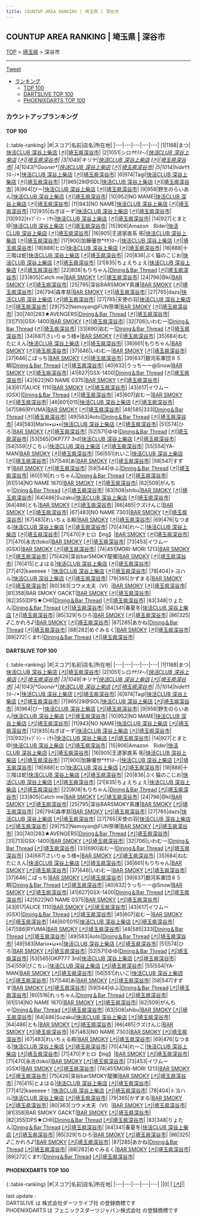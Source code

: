 ```yaml
---
title: COUNTUP AREA RANKING | 埼玉県 | 深谷市
---
```

## COUNTUP AREA RANKING | 埼玉県 | 深谷市

[TOP](/darts/rank/) > [埼玉県](/darts/rank/埼玉県/) > 深谷市

___

<a href="https://twitter.com/share?ref_src=twsrc%5Etfw" data-text="COUNTUP AREA RANKING | 埼玉県深谷市" class="twitter-share-button" data-hashtags="DARTSLIVE,PHOENIXDARTS,darts,ダーツ" data-show-count="false">Tweet</a>

* [ランキング](#カウントアップランキング)
    * [TOP 100](#top-100)
    * [DARTSLIVE TOP 100](#dartslive-top-100)
    * [PHOENIXDARTS TOP 100](#phoenixdarts-top-100)

### カウントアップランキング

#### TOP 100



{:.table-ranking}
|#|スコア|名前|店名|所在地|
|---|---|---|---|---|
|1|1168|<span class="rank-name-dl">まつ</span>|<a href="/darts/rank/shops/e7a89b94fa20b94025d56fb0e5c39bac.html">快活CLUB 深谷上柴店</a> <a href="https://search.dartslive.com/jp/shop/e7a89b94fa20b94025d56fb0e5c39bac">[↗]</a>|<a href="/darts/rank/埼玉県/深谷市">埼玉県深谷市</a>|
|2|1051|<span class="rank-name-dl">シロ*ｻｻﾗﾈｰﾉ</span>|<a href="/darts/rank/shops/e7a89b94fa20b94025d56fb0e5c39bac.html">快活CLUB 深谷上柴店</a> <a href="https://search.dartslive.com/jp/shop/e7a89b94fa20b94025d56fb0e5c39bac">[↗]</a>|<a href="/darts/rank/埼玉県/深谷市">埼玉県深谷市</a>|
|3|1049|<span class="rank-name-dl">キリヤ</span>|<a href="/darts/rank/shops/e7a89b94fa20b94025d56fb0e5c39bac.html">快活CLUB 深谷上柴店</a> <a href="https://search.dartslive.com/jp/shop/e7a89b94fa20b94025d56fb0e5c39bac">[↗]</a>|<a href="/darts/rank/埼玉県/深谷市">埼玉県深谷市</a>|
|4|1043|<span class="rank-name-dl">†Gooner†</span>|<a href="/darts/rank/shops/e7a89b94fa20b94025d56fb0e5c39bac.html">快活CLUB 深谷上柴店</a> <a href="https://search.dartslive.com/jp/shop/e7a89b94fa20b94025d56fb0e5c39bac">[↗]</a>|<a href="/darts/rank/埼玉県/深谷市">埼玉県深谷市</a>|
|5|1014|<span class="rank-name-dl">hide*ｻｻﾗﾈｰﾉ*</span>|<a href="/darts/rank/shops/e7a89b94fa20b94025d56fb0e5c39bac.html">快活CLUB 深谷上柴店</a> <a href="https://search.dartslive.com/jp/shop/e7a89b94fa20b94025d56fb0e5c39bac">[↗]</a>|<a href="/darts/rank/埼玉県/深谷市">埼玉県深谷市</a>|
|6|974|<span class="rank-name-dl">Tagi</span>|<a href="/darts/rank/shops/e7a89b94fa20b94025d56fb0e5c39bac.html">快活CLUB 深谷上柴店</a> <a href="https://search.dartslive.com/jp/shop/e7a89b94fa20b94025d56fb0e5c39bac">[↗]</a>|<a href="/darts/rank/埼玉県/深谷市">埼玉県深谷市</a>|
|7|965|<span class="rank-name-dl">28@SOL</span>|<a href="/darts/rank/shops/e7a89b94fa20b94025d56fb0e5c39bac.html">快活CLUB 深谷上柴店</a> <a href="https://search.dartslive.com/jp/shop/e7a89b94fa20b94025d56fb0e5c39bac">[↗]</a>|<a href="/darts/rank/埼玉県/深谷市">埼玉県深谷市</a>|
|8|964|<span class="rank-name-dl">びー</span>|<a href="/darts/rank/shops/e7a89b94fa20b94025d56fb0e5c39bac.html">快活CLUB 深谷上柴店</a> <a href="https://search.dartslive.com/jp/shop/e7a89b94fa20b94025d56fb0e5c39bac">[↗]</a>|<a href="/darts/rank/埼玉県/深谷市">埼玉県深谷市</a>|
|9|958|<span class="rank-name-dl">野生のらいあん</span>|<a href="/darts/rank/shops/e7a89b94fa20b94025d56fb0e5c39bac.html">快活CLUB 深谷上柴店</a> <a href="https://search.dartslive.com/jp/shop/e7a89b94fa20b94025d56fb0e5c39bac">[↗]</a>|<a href="/darts/rank/埼玉県/深谷市">埼玉県深谷市</a>|
|10|952|<span class="rank-name-dl">NO MAME</span>|<a href="/darts/rank/shops/e7a89b94fa20b94025d56fb0e5c39bac.html">快活CLUB 深谷上柴店</a> <a href="https://search.dartslive.com/jp/shop/e7a89b94fa20b94025d56fb0e5c39bac">[↗]</a>|<a href="/darts/rank/埼玉県/深谷市">埼玉県深谷市</a>|
|11|943|<span class="rank-name-dl">NO NAME</span>|<a href="/darts/rank/shops/e7a89b94fa20b94025d56fb0e5c39bac.html">快活CLUB 深谷上柴店</a> <a href="https://search.dartslive.com/jp/shop/e7a89b94fa20b94025d56fb0e5c39bac">[↗]</a>|<a href="/darts/rank/埼玉県/深谷市">埼玉県深谷市</a>|
|12|935|<span class="rank-name-dl">ねぎぼーず</span>|<a href="/darts/rank/shops/e7a89b94fa20b94025d56fb0e5c39bac.html">快活CLUB 深谷上柴店</a> <a href="https://search.dartslive.com/jp/shop/e7a89b94fa20b94025d56fb0e5c39bac">[↗]</a>|<a href="/darts/rank/埼玉県/深谷市">埼玉県深谷市</a>|
|13|932|<span class="rank-name-dl">ｷｬﾌﾟﾃﾝ・ﾐｻﾄ</span>|<a href="/darts/rank/shops/e7a89b94fa20b94025d56fb0e5c39bac.html">快活CLUB 深谷上柴店</a> <a href="https://search.dartslive.com/jp/shop/e7a89b94fa20b94025d56fb0e5c39bac">[↗]</a>|<a href="/darts/rank/埼玉県/深谷市">埼玉県深谷市</a>|
|14|927|<span class="rank-name-dl">とまと@</span>|<a href="/darts/rank/shops/e7a89b94fa20b94025d56fb0e5c39bac.html">快活CLUB 深谷上柴店</a> <a href="https://search.dartslive.com/jp/shop/e7a89b94fa20b94025d56fb0e5c39bac">[↗]</a>|<a href="/darts/rank/埼玉県/深谷市">埼玉県深谷市</a>|
|15|906|<span class="rank-name-dl">Amazon　Rider</span>|<a href="/darts/rank/shops/e7a89b94fa20b94025d56fb0e5c39bac.html">快活CLUB 深谷上柴店</a> <a href="https://search.dartslive.com/jp/shop/e7a89b94fa20b94025d56fb0e5c39bac">[↗]</a>|<a href="/darts/rank/埼玉県/深谷市">埼玉県深谷市</a>|
|16|905|<span class="rank-name-dl">王道家直系 拓</span>|<a href="/darts/rank/shops/e7a89b94fa20b94025d56fb0e5c39bac.html">快活CLUB 深谷上柴店</a> <a href="https://search.dartslive.com/jp/shop/e7a89b94fa20b94025d56fb0e5c39bac">[↗]</a>|<a href="/darts/rank/埼玉県/深谷市">埼玉県深谷市</a>|
|17|900|<span class="rank-name-dl">加藤優世*ｻｻﾗﾈｰﾉ</span>|<a href="/darts/rank/shops/e7a89b94fa20b94025d56fb0e5c39bac.html">快活CLUB 深谷上柴店</a> <a href="https://search.dartslive.com/jp/shop/e7a89b94fa20b94025d56fb0e5c39bac">[↗]</a>|<a href="/darts/rank/埼玉県/深谷市">埼玉県深谷市</a>|
|18|888|<span class="rank-name-dl">ヒロ</span>|<a href="/darts/rank/shops/e7a89b94fa20b94025d56fb0e5c39bac.html">快活CLUB 深谷上柴店</a> <a href="https://search.dartslive.com/jp/shop/e7a89b94fa20b94025d56fb0e5c39bac">[↗]</a>|<a href="/darts/rank/埼玉県/深谷市">埼玉県深谷市</a>|
|18|888|<span class="rank-name-dl">十三階は蛇</span>|<a href="/darts/rank/shops/e7a89b94fa20b94025d56fb0e5c39bac.html">快活CLUB 深谷上柴店</a> <a href="https://search.dartslive.com/jp/shop/e7a89b94fa20b94025d56fb0e5c39bac">[↗]</a>|<a href="/darts/rank/埼玉県/深谷市">埼玉県深谷市</a>|
|20|836|<span class="rank-name-dl">ぷく猫のこじお</span>|<a href="/darts/rank/shops/e7a89b94fa20b94025d56fb0e5c39bac.html">快活CLUB 深谷上柴店</a> <a href="https://search.dartslive.com/jp/shop/e7a89b94fa20b94025d56fb0e5c39bac">[↗]</a>|<a href="/darts/rank/埼玉県/深谷市">埼玉県深谷市</a>|
|21|835|<span class="rank-name-dl">ちょえちょえ</span>|<a href="/darts/rank/shops/e7a89b94fa20b94025d56fb0e5c39bac.html">快活CLUB 深谷上柴店</a> <a href="https://search.dartslive.com/jp/shop/e7a89b94fa20b94025d56fb0e5c39bac">[↗]</a>|<a href="/darts/rank/埼玉県/深谷市">埼玉県深谷市</a>|
|22|808|<span class="rank-name-dl">もりちゃん</span>|<a href="/darts/rank/shops/5ff7ae947d2511950d9b047a20a7ba1e.html">Dining＆Bar Thread</a> <a href="https://search.dartslive.com/jp/shop/5ff7ae947d2511950d9b047a20a7ba1e">[↗]</a>|<a href="/darts/rank/埼玉県/深谷市">埼玉県深谷市</a>|
|23|805|<span class="rank-name-dl">Catch me</span>|<a href="/darts/rank/shops/cf03a0c8e76f9eb30d9b047a20a7ba1e.html">BAR SMOKY</a> <a href="https://search.dartslive.com/jp/shop/cf03a0c8e76f9eb30d9b047a20a7ba1e">[↗]</a>|<a href="/darts/rank/埼玉県/深谷市">埼玉県深谷市</a>|
|24|796|<span class="rank-name-dl">@ki</span>|<a href="/darts/rank/shops/cf03a0c8e76f9eb30d9b047a20a7ba1e.html">BAR SMOKY</a> <a href="https://search.dartslive.com/jp/shop/cf03a0c8e76f9eb30d9b047a20a7ba1e">[↗]</a>|<a href="/darts/rank/埼玉県/深谷市">埼玉県深谷市</a>|
|25|795|<span class="rank-name-dl">深谷BARSMOKY真護</span>|<a href="/darts/rank/shops/cf03a0c8e76f9eb30d9b047a20a7ba1e.html">BAR SMOKY</a> <a href="https://search.dartslive.com/jp/shop/cf03a0c8e76f9eb30d9b047a20a7ba1e">[↗]</a>|<a href="/darts/rank/埼玉県/深谷市">埼玉県深谷市</a>|
|26|794|<span class="rank-name-dl">森孝慈</span>|<a href="/darts/rank/shops/cf03a0c8e76f9eb30d9b047a20a7ba1e.html">BAR SMOKY</a> <a href="https://search.dartslive.com/jp/shop/cf03a0c8e76f9eb30d9b047a20a7ba1e">[↗]</a>|<a href="/darts/rank/埼玉県/深谷市">埼玉県深谷市</a>|
|27|765|<span class="rank-name-dl">dazs</span>|<a href="/darts/rank/shops/e7a89b94fa20b94025d56fb0e5c39bac.html">快活CLUB 深谷上柴店</a> <a href="https://search.dartslive.com/jp/shop/e7a89b94fa20b94025d56fb0e5c39bac">[↗]</a>|<a href="/darts/rank/埼玉県/深谷市">埼玉県深谷市</a>|
|27|765|<span class="rank-name-dl">天使の羽</span>|<a href="/darts/rank/shops/e7a89b94fa20b94025d56fb0e5c39bac.html">快活CLUB 深谷上柴店</a> <a href="https://search.dartslive.com/jp/shop/e7a89b94fa20b94025d56fb0e5c39bac">[↗]</a>|<a href="/darts/rank/埼玉県/深谷市">埼玉県深谷市</a>|
|29|752|<span class="rank-name-dl">Nemoyan@FUN笹塚</span>|<a href="/darts/rank/shops/cf03a0c8e76f9eb30d9b047a20a7ba1e.html">BAR SMOKY</a> <a href="https://search.dartslive.com/jp/shop/cf03a0c8e76f9eb30d9b047a20a7ba1e">[↗]</a>|<a href="/darts/rank/埼玉県/深谷市">埼玉県深谷市</a>|
|30|740|<span class="rank-name-dl">283★AVENGERS</span>|<a href="/darts/rank/shops/5ff7ae947d2511950d9b047a20a7ba1e.html">Dining＆Bar Thread</a> <a href="https://search.dartslive.com/jp/shop/5ff7ae947d2511950d9b047a20a7ba1e">[↗]</a>|<a href="/darts/rank/埼玉県/深谷市">埼玉県深谷市</a>|
|31|713|<span class="rank-name-dl">GSX-1400</span>|<a href="/darts/rank/shops/cf03a0c8e76f9eb30d9b047a20a7ba1e.html">BAR SMOKY</a> <a href="https://search.dartslive.com/jp/shop/cf03a0c8e76f9eb30d9b047a20a7ba1e">[↗]</a>|<a href="/darts/rank/埼玉県/深谷市">埼玉県深谷市</a>|
|32|706|<span class="rank-name-dl">いわむー</span>|<a href="/darts/rank/shops/5ff7ae947d2511950d9b047a20a7ba1e.html">Dining＆Bar Thread</a> <a href="https://search.dartslive.com/jp/shop/5ff7ae947d2511950d9b047a20a7ba1e">[↗]</a>|<a href="/darts/rank/埼玉県/深谷市">埼玉県深谷市</a>|
|33|690|<span class="rank-name-dl">岩むー</span>|<a href="/darts/rank/shops/5ff7ae947d2511950d9b047a20a7ba1e.html">Dining＆Bar Thread</a> <a href="https://search.dartslive.com/jp/shop/5ff7ae947d2511950d9b047a20a7ba1e">[↗]</a>|<a href="/darts/rank/埼玉県/深谷市">埼玉県深谷市</a>|
|34|687|<span class="rank-name-dl">さいりゅう様⭐︎</span>|<a href="/darts/rank/shops/cf03a0c8e76f9eb30d9b047a20a7ba1e.html">BAR SMOKY</a> <a href="https://search.dartslive.com/jp/shop/cf03a0c8e76f9eb30d9b047a20a7ba1e">[↗]</a>|<a href="/darts/rank/埼玉県/深谷市">埼玉県深谷市</a>|
|35|684|<span class="rank-name-dl">ねむたにえん</span>|<a href="/darts/rank/shops/e7a89b94fa20b94025d56fb0e5c39bac.html">快活CLUB 深谷上柴店</a> <a href="https://search.dartslive.com/jp/shop/e7a89b94fa20b94025d56fb0e5c39bac">[↗]</a>|<a href="/darts/rank/埼玉県/深谷市">埼玉県深谷市</a>|
|36|661|<span class="rank-name-dl">もりちゃん</span>|<a href="/darts/rank/shops/cf03a0c8e76f9eb30d9b047a20a7ba1e.html">BAR SMOKY</a> <a href="https://search.dartslive.com/jp/shop/cf03a0c8e76f9eb30d9b047a20a7ba1e">[↗]</a>|<a href="/darts/rank/埼玉県/深谷市">埼玉県深谷市</a>|
|37|646|<span class="rank-name-dl">いわむー</span>|<a href="/darts/rank/shops/cf03a0c8e76f9eb30d9b047a20a7ba1e.html">BAR SMOKY</a> <a href="https://search.dartslive.com/jp/shop/cf03a0c8e76f9eb30d9b047a20a7ba1e">[↗]</a>|<a href="/darts/rank/埼玉県/深谷市">埼玉県深谷市</a>|
|37|646|<span class="rank-name-dl">こばっち</span>|<a href="/darts/rank/shops/cf03a0c8e76f9eb30d9b047a20a7ba1e.html">BAR SMOKY</a> <a href="https://search.dartslive.com/jp/shop/cf03a0c8e76f9eb30d9b047a20a7ba1e">[↗]</a>|<a href="/darts/rank/埼玉県/深谷市">埼玉県深谷市</a>|
|39|637|<span class="rank-name-dl">銀河系軍団８５期</span>|<a href="/darts/rank/shops/5ff7ae947d2511950d9b047a20a7ba1e.html">Dining＆Bar Thread</a> <a href="https://search.dartslive.com/jp/shop/5ff7ae947d2511950d9b047a20a7ba1e">[↗]</a>|<a href="/darts/rank/埼玉県/深谷市">埼玉県深谷市</a>|
|40|632|<span class="rank-name-dl">うっちーー@Snow</span>|<a href="/darts/rank/shops/cf03a0c8e76f9eb30d9b047a20a7ba1e.html">BAR SMOKY</a> <a href="https://search.dartslive.com/jp/shop/cf03a0c8e76f9eb30d9b047a20a7ba1e">[↗]</a>|<a href="/darts/rank/埼玉県/深谷市">埼玉県深谷市</a>|
|41|627|<span class="rank-name-dl">GSX-1400</span>|<a href="/darts/rank/shops/5ff7ae947d2511950d9b047a20a7ba1e.html">Dining＆Bar Thread</a> <a href="https://search.dartslive.com/jp/shop/5ff7ae947d2511950d9b047a20a7ba1e">[↗]</a>|<a href="/darts/rank/埼玉県/深谷市">埼玉県深谷市</a>|
|42|622|<span class="rank-name-dl">NO NAME 0375</span>|<a href="/darts/rank/shops/cf03a0c8e76f9eb30d9b047a20a7ba1e.html">BAR SMOKY</a> <a href="https://search.dartslive.com/jp/shop/cf03a0c8e76f9eb30d9b047a20a7ba1e">[↗]</a>|<a href="/darts/rank/埼玉県/深谷市">埼玉県深谷市</a>|
|43|617|<span class="rank-name-dl">ALICE 1110</span>|<a href="/darts/rank/shops/cf03a0c8e76f9eb30d9b047a20a7ba1e.html">BAR SMOKY</a> <a href="https://search.dartslive.com/jp/shop/cf03a0c8e76f9eb30d9b047a20a7ba1e">[↗]</a>|<a href="/darts/rank/埼玉県/深谷市">埼玉県深谷市</a>|
|43|617|<span class="rank-name-dl">イワムー(GSX)</span>|<a href="/darts/rank/shops/5ff7ae947d2511950d9b047a20a7ba1e.html">Dining＆Bar Thread</a> <a href="https://search.dartslive.com/jp/shop/5ff7ae947d2511950d9b047a20a7ba1e">[↗]</a>|<a href="/darts/rank/埼玉県/深谷市">埼玉県深谷市</a>|
|45|607|<span class="rank-name-dl">岩むー</span>|<a href="/darts/rank/shops/cf03a0c8e76f9eb30d9b047a20a7ba1e.html">BAR SMOKY</a> <a href="https://search.dartslive.com/jp/shop/cf03a0c8e76f9eb30d9b047a20a7ba1e">[↗]</a>|<a href="/darts/rank/埼玉県/深谷市">埼玉県深谷市</a>|
|46|601|<span class="rank-name-dl">015</span>|<a href="/darts/rank/shops/e7a89b94fa20b94025d56fb0e5c39bac.html">快活CLUB 深谷上柴店</a> <a href="https://search.dartslive.com/jp/shop/e7a89b94fa20b94025d56fb0e5c39bac">[↗]</a>|<a href="/darts/rank/埼玉県/深谷市">埼玉県深谷市</a>|
|47|586|<span class="rank-name-dl">RYUMA</span>|<a href="/darts/rank/shops/cf03a0c8e76f9eb30d9b047a20a7ba1e.html">BAR SMOKY</a> <a href="https://search.dartslive.com/jp/shop/cf03a0c8e76f9eb30d9b047a20a7ba1e">[↗]</a>|<a href="/darts/rank/埼玉県/深谷市">埼玉県深谷市</a>|
|48|585|<span class="rank-name-dl">333</span>|<a href="/darts/rank/shops/5ff7ae947d2511950d9b047a20a7ba1e.html">Dining＆Bar Thread</a> <a href="https://search.dartslive.com/jp/shop/5ff7ae947d2511950d9b047a20a7ba1e">[↗]</a>|<a href="/darts/rank/埼玉県/深谷市">埼玉県深谷市</a>|
|49|583|<span class="rank-name-dl">Aoto</span>|<a href="/darts/rank/shops/5ff7ae947d2511950d9b047a20a7ba1e.html">Dining＆Bar Thread</a> <a href="https://search.dartslive.com/jp/shop/5ff7ae947d2511950d9b047a20a7ba1e">[↗]</a>|<a href="/darts/rank/埼玉県/深谷市">埼玉県深谷市</a>|
|49|583|<span class="rank-name-dl">Mariฅ•ω•ฅ</span>|<a href="/darts/rank/shops/e7a89b94fa20b94025d56fb0e5c39bac.html">快活CLUB 深谷上柴店</a> <a href="https://search.dartslive.com/jp/shop/e7a89b94fa20b94025d56fb0e5c39bac">[↗]</a>|<a href="/darts/rank/埼玉県/深谷市">埼玉県深谷市</a>|
|51|574|<span class="rank-name-dl">ひろ</span>|<a href="/darts/rank/shops/cf03a0c8e76f9eb30d9b047a20a7ba1e.html">BAR SMOKY</a> <a href="https://search.dartslive.com/jp/shop/cf03a0c8e76f9eb30d9b047a20a7ba1e">[↗]</a>|<a href="/darts/rank/埼玉県/深谷市">埼玉県深谷市</a>|
|52|571|<span class="rank-name-dl">ゆゆ</span>|<a href="/darts/rank/shops/5ff7ae947d2511950d9b047a20a7ba1e.html">Dining＆Bar Thread</a> <a href="https://search.dartslive.com/jp/shop/5ff7ae947d2511950d9b047a20a7ba1e">[↗]</a>|<a href="/darts/rank/埼玉県/深谷市">埼玉県深谷市</a>|
|53|565|<span class="rank-name-dl">OKP777 3rd</span>|<a href="/darts/rank/shops/e7a89b94fa20b94025d56fb0e5c39bac.html">快活CLUB 深谷上柴店</a> <a href="https://search.dartslive.com/jp/shop/e7a89b94fa20b94025d56fb0e5c39bac">[↗]</a>|<a href="/darts/rank/埼玉県/深谷市">埼玉県深谷市</a>|
|54|559|<span class="rank-name-dl">ぴこちぃ</span>|<a href="/darts/rank/shops/e7a89b94fa20b94025d56fb0e5c39bac.html">快活CLUB 深谷上柴店</a> <a href="https://search.dartslive.com/jp/shop/e7a89b94fa20b94025d56fb0e5c39bac">[↗]</a>|<a href="/darts/rank/埼玉県/深谷市">埼玉県深谷市</a>|
|55|554|<span class="rank-name-dl">YA-MAN</span>|<a href="/darts/rank/shops/cf03a0c8e76f9eb30d9b047a20a7ba1e.html">BAR SMOKY</a> <a href="https://search.dartslive.com/jp/shop/cf03a0c8e76f9eb30d9b047a20a7ba1e">[↗]</a>|<a href="/darts/rank/埼玉県/深谷市">埼玉県深谷市</a>|
|56|551|<span class="rank-name-dl">れいこ</span>|<a href="/darts/rank/shops/e7a89b94fa20b94025d56fb0e5c39bac.html">快活CLUB 深谷上柴店</a> <a href="https://search.dartslive.com/jp/shop/e7a89b94fa20b94025d56fb0e5c39bac">[↗]</a>|<a href="/darts/rank/埼玉県/深谷市">埼玉県深谷市</a>|
|57|548|<span class="rank-name-dl">あ</span>|<a href="/darts/rank/shops/cf03a0c8e76f9eb30d9b047a20a7ba1e.html">BAR SMOKY</a> <a href="https://search.dartslive.com/jp/shop/cf03a0c8e76f9eb30d9b047a20a7ba1e">[↗]</a>|<a href="/darts/rank/埼玉県/深谷市">埼玉県深谷市</a>|
|58|547|<span class="rank-name-dl">すずす</span>|<a href="/darts/rank/shops/cf03a0c8e76f9eb30d9b047a20a7ba1e.html">BAR SMOKY</a> <a href="https://search.dartslive.com/jp/shop/cf03a0c8e76f9eb30d9b047a20a7ba1e">[↗]</a>|<a href="/darts/rank/埼玉県/深谷市">埼玉県深谷市</a>|
|59|544|<span class="rank-name-dl">ゆふ</span>|<a href="/darts/rank/shops/5ff7ae947d2511950d9b047a20a7ba1e.html">Dining＆Bar Thread</a> <a href="https://search.dartslive.com/jp/shop/5ff7ae947d2511950d9b047a20a7ba1e">[↗]</a>|<a href="/darts/rank/埼玉県/深谷市">埼玉県深谷市</a>|
|60|516|<span class="rank-name-dl">れっちゃん</span>|<a href="/darts/rank/shops/5ff7ae947d2511950d9b047a20a7ba1e.html">Dining＆Bar Thread</a> <a href="https://search.dartslive.com/jp/shop/5ff7ae947d2511950d9b047a20a7ba1e">[↗]</a>|<a href="/darts/rank/埼玉県/深谷市">埼玉県深谷市</a>|
|61|514|<span class="rank-name-dl">NO NAME 1670</span>|<a href="/darts/rank/shops/cf03a0c8e76f9eb30d9b047a20a7ba1e.html">BAR SMOKY</a> <a href="https://search.dartslive.com/jp/shop/cf03a0c8e76f9eb30d9b047a20a7ba1e">[↗]</a>|<a href="/darts/rank/埼玉県/深谷市">埼玉県深谷市</a>|
|62|509|<span class="rank-name-dl">がんちゃ</span>|<a href="/darts/rank/shops/5ff7ae947d2511950d9b047a20a7ba1e.html">Dining＆Bar Thread</a> <a href="https://search.dartslive.com/jp/shop/5ff7ae947d2511950d9b047a20a7ba1e">[↗]</a>|<a href="/darts/rank/埼玉県/深谷市">埼玉県深谷市</a>|
|63|508|<span class="rank-name-dl">shibu</span>|<a href="/darts/rank/shops/cf03a0c8e76f9eb30d9b047a20a7ba1e.html">BAR SMOKY</a> <a href="https://search.dartslive.com/jp/shop/cf03a0c8e76f9eb30d9b047a20a7ba1e">[↗]</a>|<a href="/darts/rank/埼玉県/深谷市">埼玉県深谷市</a>|
|64|486|<span class="rank-name-dl">Suzaku</span>|<a href="/darts/rank/shops/e7a89b94fa20b94025d56fb0e5c39bac.html">快活CLUB 深谷上柴店</a> <a href="https://search.dartslive.com/jp/shop/e7a89b94fa20b94025d56fb0e5c39bac">[↗]</a>|<a href="/darts/rank/埼玉県/深谷市">埼玉県深谷市</a>|
|64|486|<span class="rank-name-dl">とも</span>|<a href="/darts/rank/shops/cf03a0c8e76f9eb30d9b047a20a7ba1e.html">BAR SMOKY</a> <a href="https://search.dartslive.com/jp/shop/cf03a0c8e76f9eb30d9b047a20a7ba1e">[↗]</a>|<a href="/darts/rank/埼玉県/深谷市">埼玉県深谷市</a>|
|66|485|<span class="rank-name-dl">クズけんじ</span>|<a href="/darts/rank/shops/cf03a0c8e76f9eb30d9b047a20a7ba1e.html">BAR SMOKY</a> <a href="https://search.dartslive.com/jp/shop/cf03a0c8e76f9eb30d9b047a20a7ba1e">[↗]</a>|<a href="/darts/rank/埼玉県/深谷市">埼玉県深谷市</a>|
|67|483|<span class="rank-name-dl">NO NAME 7303</span>|<a href="/darts/rank/shops/cf03a0c8e76f9eb30d9b047a20a7ba1e.html">BAR SMOKY</a> <a href="https://search.dartslive.com/jp/shop/cf03a0c8e76f9eb30d9b047a20a7ba1e">[↗]</a>|<a href="/darts/rank/埼玉県/深谷市">埼玉県深谷市</a>|
|67|483|<span class="rank-name-dl">れいちぇる殿</span>|<a href="/darts/rank/shops/cf03a0c8e76f9eb30d9b047a20a7ba1e.html">BAR SMOKY</a> <a href="https://search.dartslive.com/jp/shop/cf03a0c8e76f9eb30d9b047a20a7ba1e">[↗]</a>|<a href="/darts/rank/埼玉県/深谷市">埼玉県深谷市</a>|
|69|476|<span class="rank-name-dl">なつまる</span>|<a href="/darts/rank/shops/e7a89b94fa20b94025d56fb0e5c39bac.html">快活CLUB 深谷上柴店</a> <a href="https://search.dartslive.com/jp/shop/e7a89b94fa20b94025d56fb0e5c39bac">[↗]</a>|<a href="/darts/rank/埼玉県/深谷市">埼玉県深谷市</a>|
|70|474|<span class="rank-name-dl">れ～こ</span>|<a href="/darts/rank/shops/e7a89b94fa20b94025d56fb0e5c39bac.html">快活CLUB 深谷上柴店</a> <a href="https://search.dartslive.com/jp/shop/e7a89b94fa20b94025d56fb0e5c39bac">[↗]</a>|<a href="/darts/rank/埼玉県/深谷市">埼玉県深谷市</a>|
|71|470|<span class="rank-name-dl">チヒロ【ing】</span>|<a href="/darts/rank/shops/cf03a0c8e76f9eb30d9b047a20a7ba1e.html">BAR SMOKY</a> <a href="https://search.dartslive.com/jp/shop/cf03a0c8e76f9eb30d9b047a20a7ba1e">[↗]</a>|<a href="/darts/rank/埼玉県/深谷市">埼玉県深谷市</a>|
|71|470|<span class="rank-name-dl">永古(toko)</span>|<a href="/darts/rank/shops/cf03a0c8e76f9eb30d9b047a20a7ba1e.html">BAR SMOKY</a> <a href="https://search.dartslive.com/jp/shop/cf03a0c8e76f9eb30d9b047a20a7ba1e">[↗]</a>|<a href="/darts/rank/埼玉県/深谷市">埼玉県深谷市</a>|
|73|453|<span class="rank-name-dl">イワムー(GSX)</span>|<a href="/darts/rank/shops/cf03a0c8e76f9eb30d9b047a20a7ba1e.html">BAR SMOKY</a> <a href="https://search.dartslive.com/jp/shop/cf03a0c8e76f9eb30d9b047a20a7ba1e">[↗]</a>|<a href="/darts/rank/埼玉県/深谷市">埼玉県深谷市</a>|
|74|451|<span class="rank-name-dl">MORI-MORI 1213</span>|<a href="/darts/rank/shops/cf03a0c8e76f9eb30d9b047a20a7ba1e.html">BAR SMOKY</a> <a href="https://search.dartslive.com/jp/shop/cf03a0c8e76f9eb30d9b047a20a7ba1e">[↗]</a>|<a href="/darts/rank/埼玉県/深谷市">埼玉県深谷市</a>|
|75|426|<span class="rank-name-dl">深谷barSMOKY龍彌</span>|<a href="/darts/rank/shops/cf03a0c8e76f9eb30d9b047a20a7ba1e.html">BAR SMOKY</a> <a href="https://search.dartslive.com/jp/shop/cf03a0c8e76f9eb30d9b047a20a7ba1e">[↗]</a>|<a href="/darts/rank/埼玉県/深谷市">埼玉県深谷市</a>|
|76|415|<span class="rank-name-dl">とよはる</span>|<a href="/darts/rank/shops/e7a89b94fa20b94025d56fb0e5c39bac.html">快活CLUB 深谷上柴店</a> <a href="https://search.dartslive.com/jp/shop/e7a89b94fa20b94025d56fb0e5c39bac">[↗]</a>|<a href="/darts/rank/埼玉県/深谷市">埼玉県深谷市</a>|
|77|412|<span class="rank-name-dl">kaeeeee！</span>|<a href="/darts/rank/shops/e7a89b94fa20b94025d56fb0e5c39bac.html">快活CLUB 深谷上柴店</a> <a href="https://search.dartslive.com/jp/shop/e7a89b94fa20b94025d56fb0e5c39bac">[↗]</a>|<a href="/darts/rank/埼玉県/深谷市">埼玉県深谷市</a>|
|78|404|<span class="rank-name-dl">トヨハル</span>|<a href="/darts/rank/shops/e7a89b94fa20b94025d56fb0e5c39bac.html">快活CLUB 深谷上柴店</a> <a href="https://search.dartslive.com/jp/shop/e7a89b94fa20b94025d56fb0e5c39bac">[↗]</a>|<a href="/darts/rank/埼玉県/深谷市">埼玉県深谷市</a>|
|79|365|<span class="rank-name-dl">かずまる</span>|<a href="/darts/rank/shops/cf03a0c8e76f9eb30d9b047a20a7ba1e.html">BAR SMOKY</a> <a href="https://search.dartslive.com/jp/shop/cf03a0c8e76f9eb30d9b047a20a7ba1e">[↗]</a>|<a href="/darts/rank/埼玉県/深谷市">埼玉県深谷市</a>|
|80|363|<span class="rank-name-dl">コウメ太夫（Ⅵ）</span>|<a href="/darts/rank/shops/cf03a0c8e76f9eb30d9b047a20a7ba1e.html">BAR SMOKY</a> <a href="https://search.dartslive.com/jp/shop/cf03a0c8e76f9eb30d9b047a20a7ba1e">[↗]</a>|<a href="/darts/rank/埼玉県/深谷市">埼玉県深谷市</a>|
|81|358|<span class="rank-name-dl">BAR SMOKY GACKT</span>|<a href="/darts/rank/shops/cf03a0c8e76f9eb30d9b047a20a7ba1e.html">BAR SMOKY</a> <a href="https://search.dartslive.com/jp/shop/cf03a0c8e76f9eb30d9b047a20a7ba1e">[↗]</a>|<a href="/darts/rank/埼玉県/深谷市">埼玉県深谷市</a>|
|82|355|<span class="rank-name-dl">DPS★CHII</span>|<a href="/darts/rank/shops/5ff7ae947d2511950d9b047a20a7ba1e.html">Dining＆Bar Thread</a> <a href="https://search.dartslive.com/jp/shop/5ff7ae947d2511950d9b047a20a7ba1e">[↗]</a>|<a href="/darts/rank/埼玉県/深谷市">埼玉県深谷市</a>|
|83|348|<span class="rank-name-dl">りょたん</span>|<a href="/darts/rank/shops/5ff7ae947d2511950d9b047a20a7ba1e.html">Dining＆Bar Thread</a> <a href="https://search.dartslive.com/jp/shop/5ff7ae947d2511950d9b047a20a7ba1e">[↗]</a>|<a href="/darts/rank/埼玉県/深谷市">埼玉県深谷市</a>|
|84|341|<span class="rank-name-dl">春夏冬</span>|<a href="/darts/rank/shops/e7a89b94fa20b94025d56fb0e5c39bac.html">快活CLUB 深谷上柴店</a> <a href="https://search.dartslive.com/jp/shop/e7a89b94fa20b94025d56fb0e5c39bac">[↗]</a>|<a href="/darts/rank/埼玉県/深谷市">埼玉県深谷市</a>|
|85|329|<span class="rank-name-dl">ちひろ</span>|<a href="/darts/rank/shops/cf03a0c8e76f9eb30d9b047a20a7ba1e.html">BAR SMOKY</a> <a href="https://search.dartslive.com/jp/shop/cf03a0c8e76f9eb30d9b047a20a7ba1e">[↗]</a>|<a href="/darts/rank/埼玉県/深谷市">埼玉県深谷市</a>|
|86|325|<span class="rank-name-dl">♪こかれろ♪</span>|<a href="/darts/rank/shops/cf03a0c8e76f9eb30d9b047a20a7ba1e.html">BAR SMOKY</a> <a href="https://search.dartslive.com/jp/shop/cf03a0c8e76f9eb30d9b047a20a7ba1e">[↗]</a>|<a href="/darts/rank/埼玉県/深谷市">埼玉県深谷市</a>|
|87|285|<span class="rank-name-dl">あかね</span>|<a href="/darts/rank/shops/5ff7ae947d2511950d9b047a20a7ba1e.html">Dining＆Bar Thread</a> <a href="https://search.dartslive.com/jp/shop/5ff7ae947d2511950d9b047a20a7ba1e">[↗]</a>|<a href="/darts/rank/埼玉県/深谷市">埼玉県深谷市</a>|
|88|282|<span class="rank-name-dl">めぐみるく</span>|<a href="/darts/rank/shops/cf03a0c8e76f9eb30d9b047a20a7ba1e.html">BAR SMOKY</a> <a href="https://search.dartslive.com/jp/shop/cf03a0c8e76f9eb30d9b047a20a7ba1e">[↗]</a>|<a href="/darts/rank/埼玉県/深谷市">埼玉県深谷市</a>|
|89|272|<span class="rank-name-dl">くまｻﾝ</span>|<a href="/darts/rank/shops/5ff7ae947d2511950d9b047a20a7ba1e.html">Dining＆Bar Thread</a> <a href="https://search.dartslive.com/jp/shop/5ff7ae947d2511950d9b047a20a7ba1e">[↗]</a>|<a href="/darts/rank/埼玉県/深谷市">埼玉県深谷市</a>|


#### DARTSLIVE TOP 100



{:.table-ranking}
|#|スコア|名前|店名|所在地|
|---|---|---|---|---|
|1|1168|<span class="rank-name-dl">まつ</span>|<a href="/darts/rank/shops/e7a89b94fa20b94025d56fb0e5c39bac.html">快活CLUB 深谷上柴店</a> <a href="https://search.dartslive.com/jp/shop/e7a89b94fa20b94025d56fb0e5c39bac">[↗]</a>|<a href="/darts/rank/埼玉県/深谷市">埼玉県深谷市</a>|
|2|1051|<span class="rank-name-dl">シロ*ｻｻﾗﾈｰﾉ</span>|<a href="/darts/rank/shops/e7a89b94fa20b94025d56fb0e5c39bac.html">快活CLUB 深谷上柴店</a> <a href="https://search.dartslive.com/jp/shop/e7a89b94fa20b94025d56fb0e5c39bac">[↗]</a>|<a href="/darts/rank/埼玉県/深谷市">埼玉県深谷市</a>|
|3|1049|<span class="rank-name-dl">キリヤ</span>|<a href="/darts/rank/shops/e7a89b94fa20b94025d56fb0e5c39bac.html">快活CLUB 深谷上柴店</a> <a href="https://search.dartslive.com/jp/shop/e7a89b94fa20b94025d56fb0e5c39bac">[↗]</a>|<a href="/darts/rank/埼玉県/深谷市">埼玉県深谷市</a>|
|4|1043|<span class="rank-name-dl">†Gooner†</span>|<a href="/darts/rank/shops/e7a89b94fa20b94025d56fb0e5c39bac.html">快活CLUB 深谷上柴店</a> <a href="https://search.dartslive.com/jp/shop/e7a89b94fa20b94025d56fb0e5c39bac">[↗]</a>|<a href="/darts/rank/埼玉県/深谷市">埼玉県深谷市</a>|
|5|1014|<span class="rank-name-dl">hide*ｻｻﾗﾈｰﾉ*</span>|<a href="/darts/rank/shops/e7a89b94fa20b94025d56fb0e5c39bac.html">快活CLUB 深谷上柴店</a> <a href="https://search.dartslive.com/jp/shop/e7a89b94fa20b94025d56fb0e5c39bac">[↗]</a>|<a href="/darts/rank/埼玉県/深谷市">埼玉県深谷市</a>|
|6|974|<span class="rank-name-dl">Tagi</span>|<a href="/darts/rank/shops/e7a89b94fa20b94025d56fb0e5c39bac.html">快活CLUB 深谷上柴店</a> <a href="https://search.dartslive.com/jp/shop/e7a89b94fa20b94025d56fb0e5c39bac">[↗]</a>|<a href="/darts/rank/埼玉県/深谷市">埼玉県深谷市</a>|
|7|965|<span class="rank-name-dl">28@SOL</span>|<a href="/darts/rank/shops/e7a89b94fa20b94025d56fb0e5c39bac.html">快活CLUB 深谷上柴店</a> <a href="https://search.dartslive.com/jp/shop/e7a89b94fa20b94025d56fb0e5c39bac">[↗]</a>|<a href="/darts/rank/埼玉県/深谷市">埼玉県深谷市</a>|
|8|964|<span class="rank-name-dl">びー</span>|<a href="/darts/rank/shops/e7a89b94fa20b94025d56fb0e5c39bac.html">快活CLUB 深谷上柴店</a> <a href="https://search.dartslive.com/jp/shop/e7a89b94fa20b94025d56fb0e5c39bac">[↗]</a>|<a href="/darts/rank/埼玉県/深谷市">埼玉県深谷市</a>|
|9|958|<span class="rank-name-dl">野生のらいあん</span>|<a href="/darts/rank/shops/e7a89b94fa20b94025d56fb0e5c39bac.html">快活CLUB 深谷上柴店</a> <a href="https://search.dartslive.com/jp/shop/e7a89b94fa20b94025d56fb0e5c39bac">[↗]</a>|<a href="/darts/rank/埼玉県/深谷市">埼玉県深谷市</a>|
|10|952|<span class="rank-name-dl">NO MAME</span>|<a href="/darts/rank/shops/e7a89b94fa20b94025d56fb0e5c39bac.html">快活CLUB 深谷上柴店</a> <a href="https://search.dartslive.com/jp/shop/e7a89b94fa20b94025d56fb0e5c39bac">[↗]</a>|<a href="/darts/rank/埼玉県/深谷市">埼玉県深谷市</a>|
|11|943|<span class="rank-name-dl">NO NAME</span>|<a href="/darts/rank/shops/e7a89b94fa20b94025d56fb0e5c39bac.html">快活CLUB 深谷上柴店</a> <a href="https://search.dartslive.com/jp/shop/e7a89b94fa20b94025d56fb0e5c39bac">[↗]</a>|<a href="/darts/rank/埼玉県/深谷市">埼玉県深谷市</a>|
|12|935|<span class="rank-name-dl">ねぎぼーず</span>|<a href="/darts/rank/shops/e7a89b94fa20b94025d56fb0e5c39bac.html">快活CLUB 深谷上柴店</a> <a href="https://search.dartslive.com/jp/shop/e7a89b94fa20b94025d56fb0e5c39bac">[↗]</a>|<a href="/darts/rank/埼玉県/深谷市">埼玉県深谷市</a>|
|13|932|<span class="rank-name-dl">ｷｬﾌﾟﾃﾝ・ﾐｻﾄ</span>|<a href="/darts/rank/shops/e7a89b94fa20b94025d56fb0e5c39bac.html">快活CLUB 深谷上柴店</a> <a href="https://search.dartslive.com/jp/shop/e7a89b94fa20b94025d56fb0e5c39bac">[↗]</a>|<a href="/darts/rank/埼玉県/深谷市">埼玉県深谷市</a>|
|14|927|<span class="rank-name-dl">とまと@</span>|<a href="/darts/rank/shops/e7a89b94fa20b94025d56fb0e5c39bac.html">快活CLUB 深谷上柴店</a> <a href="https://search.dartslive.com/jp/shop/e7a89b94fa20b94025d56fb0e5c39bac">[↗]</a>|<a href="/darts/rank/埼玉県/深谷市">埼玉県深谷市</a>|
|15|906|<span class="rank-name-dl">Amazon　Rider</span>|<a href="/darts/rank/shops/e7a89b94fa20b94025d56fb0e5c39bac.html">快活CLUB 深谷上柴店</a> <a href="https://search.dartslive.com/jp/shop/e7a89b94fa20b94025d56fb0e5c39bac">[↗]</a>|<a href="/darts/rank/埼玉県/深谷市">埼玉県深谷市</a>|
|16|905|<span class="rank-name-dl">王道家直系 拓</span>|<a href="/darts/rank/shops/e7a89b94fa20b94025d56fb0e5c39bac.html">快活CLUB 深谷上柴店</a> <a href="https://search.dartslive.com/jp/shop/e7a89b94fa20b94025d56fb0e5c39bac">[↗]</a>|<a href="/darts/rank/埼玉県/深谷市">埼玉県深谷市</a>|
|17|900|<span class="rank-name-dl">加藤優世*ｻｻﾗﾈｰﾉ</span>|<a href="/darts/rank/shops/e7a89b94fa20b94025d56fb0e5c39bac.html">快活CLUB 深谷上柴店</a> <a href="https://search.dartslive.com/jp/shop/e7a89b94fa20b94025d56fb0e5c39bac">[↗]</a>|<a href="/darts/rank/埼玉県/深谷市">埼玉県深谷市</a>|
|18|888|<span class="rank-name-dl">ヒロ</span>|<a href="/darts/rank/shops/e7a89b94fa20b94025d56fb0e5c39bac.html">快活CLUB 深谷上柴店</a> <a href="https://search.dartslive.com/jp/shop/e7a89b94fa20b94025d56fb0e5c39bac">[↗]</a>|<a href="/darts/rank/埼玉県/深谷市">埼玉県深谷市</a>|
|18|888|<span class="rank-name-dl">十三階は蛇</span>|<a href="/darts/rank/shops/e7a89b94fa20b94025d56fb0e5c39bac.html">快活CLUB 深谷上柴店</a> <a href="https://search.dartslive.com/jp/shop/e7a89b94fa20b94025d56fb0e5c39bac">[↗]</a>|<a href="/darts/rank/埼玉県/深谷市">埼玉県深谷市</a>|
|20|836|<span class="rank-name-dl">ぷく猫のこじお</span>|<a href="/darts/rank/shops/e7a89b94fa20b94025d56fb0e5c39bac.html">快活CLUB 深谷上柴店</a> <a href="https://search.dartslive.com/jp/shop/e7a89b94fa20b94025d56fb0e5c39bac">[↗]</a>|<a href="/darts/rank/埼玉県/深谷市">埼玉県深谷市</a>|
|21|835|<span class="rank-name-dl">ちょえちょえ</span>|<a href="/darts/rank/shops/e7a89b94fa20b94025d56fb0e5c39bac.html">快活CLUB 深谷上柴店</a> <a href="https://search.dartslive.com/jp/shop/e7a89b94fa20b94025d56fb0e5c39bac">[↗]</a>|<a href="/darts/rank/埼玉県/深谷市">埼玉県深谷市</a>|
|22|808|<span class="rank-name-dl">もりちゃん</span>|<a href="/darts/rank/shops/5ff7ae947d2511950d9b047a20a7ba1e.html">Dining＆Bar Thread</a> <a href="https://search.dartslive.com/jp/shop/5ff7ae947d2511950d9b047a20a7ba1e">[↗]</a>|<a href="/darts/rank/埼玉県/深谷市">埼玉県深谷市</a>|
|23|805|<span class="rank-name-dl">Catch me</span>|<a href="/darts/rank/shops/cf03a0c8e76f9eb30d9b047a20a7ba1e.html">BAR SMOKY</a> <a href="https://search.dartslive.com/jp/shop/cf03a0c8e76f9eb30d9b047a20a7ba1e">[↗]</a>|<a href="/darts/rank/埼玉県/深谷市">埼玉県深谷市</a>|
|24|796|<span class="rank-name-dl">@ki</span>|<a href="/darts/rank/shops/cf03a0c8e76f9eb30d9b047a20a7ba1e.html">BAR SMOKY</a> <a href="https://search.dartslive.com/jp/shop/cf03a0c8e76f9eb30d9b047a20a7ba1e">[↗]</a>|<a href="/darts/rank/埼玉県/深谷市">埼玉県深谷市</a>|
|25|795|<span class="rank-name-dl">深谷BARSMOKY真護</span>|<a href="/darts/rank/shops/cf03a0c8e76f9eb30d9b047a20a7ba1e.html">BAR SMOKY</a> <a href="https://search.dartslive.com/jp/shop/cf03a0c8e76f9eb30d9b047a20a7ba1e">[↗]</a>|<a href="/darts/rank/埼玉県/深谷市">埼玉県深谷市</a>|
|26|794|<span class="rank-name-dl">森孝慈</span>|<a href="/darts/rank/shops/cf03a0c8e76f9eb30d9b047a20a7ba1e.html">BAR SMOKY</a> <a href="https://search.dartslive.com/jp/shop/cf03a0c8e76f9eb30d9b047a20a7ba1e">[↗]</a>|<a href="/darts/rank/埼玉県/深谷市">埼玉県深谷市</a>|
|27|765|<span class="rank-name-dl">dazs</span>|<a href="/darts/rank/shops/e7a89b94fa20b94025d56fb0e5c39bac.html">快活CLUB 深谷上柴店</a> <a href="https://search.dartslive.com/jp/shop/e7a89b94fa20b94025d56fb0e5c39bac">[↗]</a>|<a href="/darts/rank/埼玉県/深谷市">埼玉県深谷市</a>|
|27|765|<span class="rank-name-dl">天使の羽</span>|<a href="/darts/rank/shops/e7a89b94fa20b94025d56fb0e5c39bac.html">快活CLUB 深谷上柴店</a> <a href="https://search.dartslive.com/jp/shop/e7a89b94fa20b94025d56fb0e5c39bac">[↗]</a>|<a href="/darts/rank/埼玉県/深谷市">埼玉県深谷市</a>|
|29|752|<span class="rank-name-dl">Nemoyan@FUN笹塚</span>|<a href="/darts/rank/shops/cf03a0c8e76f9eb30d9b047a20a7ba1e.html">BAR SMOKY</a> <a href="https://search.dartslive.com/jp/shop/cf03a0c8e76f9eb30d9b047a20a7ba1e">[↗]</a>|<a href="/darts/rank/埼玉県/深谷市">埼玉県深谷市</a>|
|30|740|<span class="rank-name-dl">283★AVENGERS</span>|<a href="/darts/rank/shops/5ff7ae947d2511950d9b047a20a7ba1e.html">Dining＆Bar Thread</a> <a href="https://search.dartslive.com/jp/shop/5ff7ae947d2511950d9b047a20a7ba1e">[↗]</a>|<a href="/darts/rank/埼玉県/深谷市">埼玉県深谷市</a>|
|31|713|<span class="rank-name-dl">GSX-1400</span>|<a href="/darts/rank/shops/cf03a0c8e76f9eb30d9b047a20a7ba1e.html">BAR SMOKY</a> <a href="https://search.dartslive.com/jp/shop/cf03a0c8e76f9eb30d9b047a20a7ba1e">[↗]</a>|<a href="/darts/rank/埼玉県/深谷市">埼玉県深谷市</a>|
|32|706|<span class="rank-name-dl">いわむー</span>|<a href="/darts/rank/shops/5ff7ae947d2511950d9b047a20a7ba1e.html">Dining＆Bar Thread</a> <a href="https://search.dartslive.com/jp/shop/5ff7ae947d2511950d9b047a20a7ba1e">[↗]</a>|<a href="/darts/rank/埼玉県/深谷市">埼玉県深谷市</a>|
|33|690|<span class="rank-name-dl">岩むー</span>|<a href="/darts/rank/shops/5ff7ae947d2511950d9b047a20a7ba1e.html">Dining＆Bar Thread</a> <a href="https://search.dartslive.com/jp/shop/5ff7ae947d2511950d9b047a20a7ba1e">[↗]</a>|<a href="/darts/rank/埼玉県/深谷市">埼玉県深谷市</a>|
|34|687|<span class="rank-name-dl">さいりゅう様⭐︎</span>|<a href="/darts/rank/shops/cf03a0c8e76f9eb30d9b047a20a7ba1e.html">BAR SMOKY</a> <a href="https://search.dartslive.com/jp/shop/cf03a0c8e76f9eb30d9b047a20a7ba1e">[↗]</a>|<a href="/darts/rank/埼玉県/深谷市">埼玉県深谷市</a>|
|35|684|<span class="rank-name-dl">ねむたにえん</span>|<a href="/darts/rank/shops/e7a89b94fa20b94025d56fb0e5c39bac.html">快活CLUB 深谷上柴店</a> <a href="https://search.dartslive.com/jp/shop/e7a89b94fa20b94025d56fb0e5c39bac">[↗]</a>|<a href="/darts/rank/埼玉県/深谷市">埼玉県深谷市</a>|
|36|661|<span class="rank-name-dl">もりちゃん</span>|<a href="/darts/rank/shops/cf03a0c8e76f9eb30d9b047a20a7ba1e.html">BAR SMOKY</a> <a href="https://search.dartslive.com/jp/shop/cf03a0c8e76f9eb30d9b047a20a7ba1e">[↗]</a>|<a href="/darts/rank/埼玉県/深谷市">埼玉県深谷市</a>|
|37|646|<span class="rank-name-dl">いわむー</span>|<a href="/darts/rank/shops/cf03a0c8e76f9eb30d9b047a20a7ba1e.html">BAR SMOKY</a> <a href="https://search.dartslive.com/jp/shop/cf03a0c8e76f9eb30d9b047a20a7ba1e">[↗]</a>|<a href="/darts/rank/埼玉県/深谷市">埼玉県深谷市</a>|
|37|646|<span class="rank-name-dl">こばっち</span>|<a href="/darts/rank/shops/cf03a0c8e76f9eb30d9b047a20a7ba1e.html">BAR SMOKY</a> <a href="https://search.dartslive.com/jp/shop/cf03a0c8e76f9eb30d9b047a20a7ba1e">[↗]</a>|<a href="/darts/rank/埼玉県/深谷市">埼玉県深谷市</a>|
|39|637|<span class="rank-name-dl">銀河系軍団８５期</span>|<a href="/darts/rank/shops/5ff7ae947d2511950d9b047a20a7ba1e.html">Dining＆Bar Thread</a> <a href="https://search.dartslive.com/jp/shop/5ff7ae947d2511950d9b047a20a7ba1e">[↗]</a>|<a href="/darts/rank/埼玉県/深谷市">埼玉県深谷市</a>|
|40|632|<span class="rank-name-dl">うっちーー@Snow</span>|<a href="/darts/rank/shops/cf03a0c8e76f9eb30d9b047a20a7ba1e.html">BAR SMOKY</a> <a href="https://search.dartslive.com/jp/shop/cf03a0c8e76f9eb30d9b047a20a7ba1e">[↗]</a>|<a href="/darts/rank/埼玉県/深谷市">埼玉県深谷市</a>|
|41|627|<span class="rank-name-dl">GSX-1400</span>|<a href="/darts/rank/shops/5ff7ae947d2511950d9b047a20a7ba1e.html">Dining＆Bar Thread</a> <a href="https://search.dartslive.com/jp/shop/5ff7ae947d2511950d9b047a20a7ba1e">[↗]</a>|<a href="/darts/rank/埼玉県/深谷市">埼玉県深谷市</a>|
|42|622|<span class="rank-name-dl">NO NAME 0375</span>|<a href="/darts/rank/shops/cf03a0c8e76f9eb30d9b047a20a7ba1e.html">BAR SMOKY</a> <a href="https://search.dartslive.com/jp/shop/cf03a0c8e76f9eb30d9b047a20a7ba1e">[↗]</a>|<a href="/darts/rank/埼玉県/深谷市">埼玉県深谷市</a>|
|43|617|<span class="rank-name-dl">ALICE 1110</span>|<a href="/darts/rank/shops/cf03a0c8e76f9eb30d9b047a20a7ba1e.html">BAR SMOKY</a> <a href="https://search.dartslive.com/jp/shop/cf03a0c8e76f9eb30d9b047a20a7ba1e">[↗]</a>|<a href="/darts/rank/埼玉県/深谷市">埼玉県深谷市</a>|
|43|617|<span class="rank-name-dl">イワムー(GSX)</span>|<a href="/darts/rank/shops/5ff7ae947d2511950d9b047a20a7ba1e.html">Dining＆Bar Thread</a> <a href="https://search.dartslive.com/jp/shop/5ff7ae947d2511950d9b047a20a7ba1e">[↗]</a>|<a href="/darts/rank/埼玉県/深谷市">埼玉県深谷市</a>|
|45|607|<span class="rank-name-dl">岩むー</span>|<a href="/darts/rank/shops/cf03a0c8e76f9eb30d9b047a20a7ba1e.html">BAR SMOKY</a> <a href="https://search.dartslive.com/jp/shop/cf03a0c8e76f9eb30d9b047a20a7ba1e">[↗]</a>|<a href="/darts/rank/埼玉県/深谷市">埼玉県深谷市</a>|
|46|601|<span class="rank-name-dl">015</span>|<a href="/darts/rank/shops/e7a89b94fa20b94025d56fb0e5c39bac.html">快活CLUB 深谷上柴店</a> <a href="https://search.dartslive.com/jp/shop/e7a89b94fa20b94025d56fb0e5c39bac">[↗]</a>|<a href="/darts/rank/埼玉県/深谷市">埼玉県深谷市</a>|
|47|586|<span class="rank-name-dl">RYUMA</span>|<a href="/darts/rank/shops/cf03a0c8e76f9eb30d9b047a20a7ba1e.html">BAR SMOKY</a> <a href="https://search.dartslive.com/jp/shop/cf03a0c8e76f9eb30d9b047a20a7ba1e">[↗]</a>|<a href="/darts/rank/埼玉県/深谷市">埼玉県深谷市</a>|
|48|585|<span class="rank-name-dl">333</span>|<a href="/darts/rank/shops/5ff7ae947d2511950d9b047a20a7ba1e.html">Dining＆Bar Thread</a> <a href="https://search.dartslive.com/jp/shop/5ff7ae947d2511950d9b047a20a7ba1e">[↗]</a>|<a href="/darts/rank/埼玉県/深谷市">埼玉県深谷市</a>|
|49|583|<span class="rank-name-dl">Aoto</span>|<a href="/darts/rank/shops/5ff7ae947d2511950d9b047a20a7ba1e.html">Dining＆Bar Thread</a> <a href="https://search.dartslive.com/jp/shop/5ff7ae947d2511950d9b047a20a7ba1e">[↗]</a>|<a href="/darts/rank/埼玉県/深谷市">埼玉県深谷市</a>|
|49|583|<span class="rank-name-dl">Mariฅ•ω•ฅ</span>|<a href="/darts/rank/shops/e7a89b94fa20b94025d56fb0e5c39bac.html">快活CLUB 深谷上柴店</a> <a href="https://search.dartslive.com/jp/shop/e7a89b94fa20b94025d56fb0e5c39bac">[↗]</a>|<a href="/darts/rank/埼玉県/深谷市">埼玉県深谷市</a>|
|51|574|<span class="rank-name-dl">ひろ</span>|<a href="/darts/rank/shops/cf03a0c8e76f9eb30d9b047a20a7ba1e.html">BAR SMOKY</a> <a href="https://search.dartslive.com/jp/shop/cf03a0c8e76f9eb30d9b047a20a7ba1e">[↗]</a>|<a href="/darts/rank/埼玉県/深谷市">埼玉県深谷市</a>|
|52|571|<span class="rank-name-dl">ゆゆ</span>|<a href="/darts/rank/shops/5ff7ae947d2511950d9b047a20a7ba1e.html">Dining＆Bar Thread</a> <a href="https://search.dartslive.com/jp/shop/5ff7ae947d2511950d9b047a20a7ba1e">[↗]</a>|<a href="/darts/rank/埼玉県/深谷市">埼玉県深谷市</a>|
|53|565|<span class="rank-name-dl">OKP777 3rd</span>|<a href="/darts/rank/shops/e7a89b94fa20b94025d56fb0e5c39bac.html">快活CLUB 深谷上柴店</a> <a href="https://search.dartslive.com/jp/shop/e7a89b94fa20b94025d56fb0e5c39bac">[↗]</a>|<a href="/darts/rank/埼玉県/深谷市">埼玉県深谷市</a>|
|54|559|<span class="rank-name-dl">ぴこちぃ</span>|<a href="/darts/rank/shops/e7a89b94fa20b94025d56fb0e5c39bac.html">快活CLUB 深谷上柴店</a> <a href="https://search.dartslive.com/jp/shop/e7a89b94fa20b94025d56fb0e5c39bac">[↗]</a>|<a href="/darts/rank/埼玉県/深谷市">埼玉県深谷市</a>|
|55|554|<span class="rank-name-dl">YA-MAN</span>|<a href="/darts/rank/shops/cf03a0c8e76f9eb30d9b047a20a7ba1e.html">BAR SMOKY</a> <a href="https://search.dartslive.com/jp/shop/cf03a0c8e76f9eb30d9b047a20a7ba1e">[↗]</a>|<a href="/darts/rank/埼玉県/深谷市">埼玉県深谷市</a>|
|56|551|<span class="rank-name-dl">れいこ</span>|<a href="/darts/rank/shops/e7a89b94fa20b94025d56fb0e5c39bac.html">快活CLUB 深谷上柴店</a> <a href="https://search.dartslive.com/jp/shop/e7a89b94fa20b94025d56fb0e5c39bac">[↗]</a>|<a href="/darts/rank/埼玉県/深谷市">埼玉県深谷市</a>|
|57|548|<span class="rank-name-dl">あ</span>|<a href="/darts/rank/shops/cf03a0c8e76f9eb30d9b047a20a7ba1e.html">BAR SMOKY</a> <a href="https://search.dartslive.com/jp/shop/cf03a0c8e76f9eb30d9b047a20a7ba1e">[↗]</a>|<a href="/darts/rank/埼玉県/深谷市">埼玉県深谷市</a>|
|58|547|<span class="rank-name-dl">すずす</span>|<a href="/darts/rank/shops/cf03a0c8e76f9eb30d9b047a20a7ba1e.html">BAR SMOKY</a> <a href="https://search.dartslive.com/jp/shop/cf03a0c8e76f9eb30d9b047a20a7ba1e">[↗]</a>|<a href="/darts/rank/埼玉県/深谷市">埼玉県深谷市</a>|
|59|544|<span class="rank-name-dl">ゆふ</span>|<a href="/darts/rank/shops/5ff7ae947d2511950d9b047a20a7ba1e.html">Dining＆Bar Thread</a> <a href="https://search.dartslive.com/jp/shop/5ff7ae947d2511950d9b047a20a7ba1e">[↗]</a>|<a href="/darts/rank/埼玉県/深谷市">埼玉県深谷市</a>|
|60|516|<span class="rank-name-dl">れっちゃん</span>|<a href="/darts/rank/shops/5ff7ae947d2511950d9b047a20a7ba1e.html">Dining＆Bar Thread</a> <a href="https://search.dartslive.com/jp/shop/5ff7ae947d2511950d9b047a20a7ba1e">[↗]</a>|<a href="/darts/rank/埼玉県/深谷市">埼玉県深谷市</a>|
|61|514|<span class="rank-name-dl">NO NAME 1670</span>|<a href="/darts/rank/shops/cf03a0c8e76f9eb30d9b047a20a7ba1e.html">BAR SMOKY</a> <a href="https://search.dartslive.com/jp/shop/cf03a0c8e76f9eb30d9b047a20a7ba1e">[↗]</a>|<a href="/darts/rank/埼玉県/深谷市">埼玉県深谷市</a>|
|62|509|<span class="rank-name-dl">がんちゃ</span>|<a href="/darts/rank/shops/5ff7ae947d2511950d9b047a20a7ba1e.html">Dining＆Bar Thread</a> <a href="https://search.dartslive.com/jp/shop/5ff7ae947d2511950d9b047a20a7ba1e">[↗]</a>|<a href="/darts/rank/埼玉県/深谷市">埼玉県深谷市</a>|
|63|508|<span class="rank-name-dl">shibu</span>|<a href="/darts/rank/shops/cf03a0c8e76f9eb30d9b047a20a7ba1e.html">BAR SMOKY</a> <a href="https://search.dartslive.com/jp/shop/cf03a0c8e76f9eb30d9b047a20a7ba1e">[↗]</a>|<a href="/darts/rank/埼玉県/深谷市">埼玉県深谷市</a>|
|64|486|<span class="rank-name-dl">Suzaku</span>|<a href="/darts/rank/shops/e7a89b94fa20b94025d56fb0e5c39bac.html">快活CLUB 深谷上柴店</a> <a href="https://search.dartslive.com/jp/shop/e7a89b94fa20b94025d56fb0e5c39bac">[↗]</a>|<a href="/darts/rank/埼玉県/深谷市">埼玉県深谷市</a>|
|64|486|<span class="rank-name-dl">とも</span>|<a href="/darts/rank/shops/cf03a0c8e76f9eb30d9b047a20a7ba1e.html">BAR SMOKY</a> <a href="https://search.dartslive.com/jp/shop/cf03a0c8e76f9eb30d9b047a20a7ba1e">[↗]</a>|<a href="/darts/rank/埼玉県/深谷市">埼玉県深谷市</a>|
|66|485|<span class="rank-name-dl">クズけんじ</span>|<a href="/darts/rank/shops/cf03a0c8e76f9eb30d9b047a20a7ba1e.html">BAR SMOKY</a> <a href="https://search.dartslive.com/jp/shop/cf03a0c8e76f9eb30d9b047a20a7ba1e">[↗]</a>|<a href="/darts/rank/埼玉県/深谷市">埼玉県深谷市</a>|
|67|483|<span class="rank-name-dl">NO NAME 7303</span>|<a href="/darts/rank/shops/cf03a0c8e76f9eb30d9b047a20a7ba1e.html">BAR SMOKY</a> <a href="https://search.dartslive.com/jp/shop/cf03a0c8e76f9eb30d9b047a20a7ba1e">[↗]</a>|<a href="/darts/rank/埼玉県/深谷市">埼玉県深谷市</a>|
|67|483|<span class="rank-name-dl">れいちぇる殿</span>|<a href="/darts/rank/shops/cf03a0c8e76f9eb30d9b047a20a7ba1e.html">BAR SMOKY</a> <a href="https://search.dartslive.com/jp/shop/cf03a0c8e76f9eb30d9b047a20a7ba1e">[↗]</a>|<a href="/darts/rank/埼玉県/深谷市">埼玉県深谷市</a>|
|69|476|<span class="rank-name-dl">なつまる</span>|<a href="/darts/rank/shops/e7a89b94fa20b94025d56fb0e5c39bac.html">快活CLUB 深谷上柴店</a> <a href="https://search.dartslive.com/jp/shop/e7a89b94fa20b94025d56fb0e5c39bac">[↗]</a>|<a href="/darts/rank/埼玉県/深谷市">埼玉県深谷市</a>|
|70|474|<span class="rank-name-dl">れ～こ</span>|<a href="/darts/rank/shops/e7a89b94fa20b94025d56fb0e5c39bac.html">快活CLUB 深谷上柴店</a> <a href="https://search.dartslive.com/jp/shop/e7a89b94fa20b94025d56fb0e5c39bac">[↗]</a>|<a href="/darts/rank/埼玉県/深谷市">埼玉県深谷市</a>|
|71|470|<span class="rank-name-dl">チヒロ【ing】</span>|<a href="/darts/rank/shops/cf03a0c8e76f9eb30d9b047a20a7ba1e.html">BAR SMOKY</a> <a href="https://search.dartslive.com/jp/shop/cf03a0c8e76f9eb30d9b047a20a7ba1e">[↗]</a>|<a href="/darts/rank/埼玉県/深谷市">埼玉県深谷市</a>|
|71|470|<span class="rank-name-dl">永古(toko)</span>|<a href="/darts/rank/shops/cf03a0c8e76f9eb30d9b047a20a7ba1e.html">BAR SMOKY</a> <a href="https://search.dartslive.com/jp/shop/cf03a0c8e76f9eb30d9b047a20a7ba1e">[↗]</a>|<a href="/darts/rank/埼玉県/深谷市">埼玉県深谷市</a>|
|73|453|<span class="rank-name-dl">イワムー(GSX)</span>|<a href="/darts/rank/shops/cf03a0c8e76f9eb30d9b047a20a7ba1e.html">BAR SMOKY</a> <a href="https://search.dartslive.com/jp/shop/cf03a0c8e76f9eb30d9b047a20a7ba1e">[↗]</a>|<a href="/darts/rank/埼玉県/深谷市">埼玉県深谷市</a>|
|74|451|<span class="rank-name-dl">MORI-MORI 1213</span>|<a href="/darts/rank/shops/cf03a0c8e76f9eb30d9b047a20a7ba1e.html">BAR SMOKY</a> <a href="https://search.dartslive.com/jp/shop/cf03a0c8e76f9eb30d9b047a20a7ba1e">[↗]</a>|<a href="/darts/rank/埼玉県/深谷市">埼玉県深谷市</a>|
|75|426|<span class="rank-name-dl">深谷barSMOKY龍彌</span>|<a href="/darts/rank/shops/cf03a0c8e76f9eb30d9b047a20a7ba1e.html">BAR SMOKY</a> <a href="https://search.dartslive.com/jp/shop/cf03a0c8e76f9eb30d9b047a20a7ba1e">[↗]</a>|<a href="/darts/rank/埼玉県/深谷市">埼玉県深谷市</a>|
|76|415|<span class="rank-name-dl">とよはる</span>|<a href="/darts/rank/shops/e7a89b94fa20b94025d56fb0e5c39bac.html">快活CLUB 深谷上柴店</a> <a href="https://search.dartslive.com/jp/shop/e7a89b94fa20b94025d56fb0e5c39bac">[↗]</a>|<a href="/darts/rank/埼玉県/深谷市">埼玉県深谷市</a>|
|77|412|<span class="rank-name-dl">kaeeeee！</span>|<a href="/darts/rank/shops/e7a89b94fa20b94025d56fb0e5c39bac.html">快活CLUB 深谷上柴店</a> <a href="https://search.dartslive.com/jp/shop/e7a89b94fa20b94025d56fb0e5c39bac">[↗]</a>|<a href="/darts/rank/埼玉県/深谷市">埼玉県深谷市</a>|
|78|404|<span class="rank-name-dl">トヨハル</span>|<a href="/darts/rank/shops/e7a89b94fa20b94025d56fb0e5c39bac.html">快活CLUB 深谷上柴店</a> <a href="https://search.dartslive.com/jp/shop/e7a89b94fa20b94025d56fb0e5c39bac">[↗]</a>|<a href="/darts/rank/埼玉県/深谷市">埼玉県深谷市</a>|
|79|365|<span class="rank-name-dl">かずまる</span>|<a href="/darts/rank/shops/cf03a0c8e76f9eb30d9b047a20a7ba1e.html">BAR SMOKY</a> <a href="https://search.dartslive.com/jp/shop/cf03a0c8e76f9eb30d9b047a20a7ba1e">[↗]</a>|<a href="/darts/rank/埼玉県/深谷市">埼玉県深谷市</a>|
|80|363|<span class="rank-name-dl">コウメ太夫（Ⅵ）</span>|<a href="/darts/rank/shops/cf03a0c8e76f9eb30d9b047a20a7ba1e.html">BAR SMOKY</a> <a href="https://search.dartslive.com/jp/shop/cf03a0c8e76f9eb30d9b047a20a7ba1e">[↗]</a>|<a href="/darts/rank/埼玉県/深谷市">埼玉県深谷市</a>|
|81|358|<span class="rank-name-dl">BAR SMOKY GACKT</span>|<a href="/darts/rank/shops/cf03a0c8e76f9eb30d9b047a20a7ba1e.html">BAR SMOKY</a> <a href="https://search.dartslive.com/jp/shop/cf03a0c8e76f9eb30d9b047a20a7ba1e">[↗]</a>|<a href="/darts/rank/埼玉県/深谷市">埼玉県深谷市</a>|
|82|355|<span class="rank-name-dl">DPS★CHII</span>|<a href="/darts/rank/shops/5ff7ae947d2511950d9b047a20a7ba1e.html">Dining＆Bar Thread</a> <a href="https://search.dartslive.com/jp/shop/5ff7ae947d2511950d9b047a20a7ba1e">[↗]</a>|<a href="/darts/rank/埼玉県/深谷市">埼玉県深谷市</a>|
|83|348|<span class="rank-name-dl">りょたん</span>|<a href="/darts/rank/shops/5ff7ae947d2511950d9b047a20a7ba1e.html">Dining＆Bar Thread</a> <a href="https://search.dartslive.com/jp/shop/5ff7ae947d2511950d9b047a20a7ba1e">[↗]</a>|<a href="/darts/rank/埼玉県/深谷市">埼玉県深谷市</a>|
|84|341|<span class="rank-name-dl">春夏冬</span>|<a href="/darts/rank/shops/e7a89b94fa20b94025d56fb0e5c39bac.html">快活CLUB 深谷上柴店</a> <a href="https://search.dartslive.com/jp/shop/e7a89b94fa20b94025d56fb0e5c39bac">[↗]</a>|<a href="/darts/rank/埼玉県/深谷市">埼玉県深谷市</a>|
|85|329|<span class="rank-name-dl">ちひろ</span>|<a href="/darts/rank/shops/cf03a0c8e76f9eb30d9b047a20a7ba1e.html">BAR SMOKY</a> <a href="https://search.dartslive.com/jp/shop/cf03a0c8e76f9eb30d9b047a20a7ba1e">[↗]</a>|<a href="/darts/rank/埼玉県/深谷市">埼玉県深谷市</a>|
|86|325|<span class="rank-name-dl">♪こかれろ♪</span>|<a href="/darts/rank/shops/cf03a0c8e76f9eb30d9b047a20a7ba1e.html">BAR SMOKY</a> <a href="https://search.dartslive.com/jp/shop/cf03a0c8e76f9eb30d9b047a20a7ba1e">[↗]</a>|<a href="/darts/rank/埼玉県/深谷市">埼玉県深谷市</a>|
|87|285|<span class="rank-name-dl">あかね</span>|<a href="/darts/rank/shops/5ff7ae947d2511950d9b047a20a7ba1e.html">Dining＆Bar Thread</a> <a href="https://search.dartslive.com/jp/shop/5ff7ae947d2511950d9b047a20a7ba1e">[↗]</a>|<a href="/darts/rank/埼玉県/深谷市">埼玉県深谷市</a>|
|88|282|<span class="rank-name-dl">めぐみるく</span>|<a href="/darts/rank/shops/cf03a0c8e76f9eb30d9b047a20a7ba1e.html">BAR SMOKY</a> <a href="https://search.dartslive.com/jp/shop/cf03a0c8e76f9eb30d9b047a20a7ba1e">[↗]</a>|<a href="/darts/rank/埼玉県/深谷市">埼玉県深谷市</a>|
|89|272|<span class="rank-name-dl">くまｻﾝ</span>|<a href="/darts/rank/shops/5ff7ae947d2511950d9b047a20a7ba1e.html">Dining＆Bar Thread</a> <a href="https://search.dartslive.com/jp/shop/5ff7ae947d2511950d9b047a20a7ba1e">[↗]</a>|<a href="/darts/rank/埼玉県/深谷市">埼玉県深谷市</a>|


#### PHOENIXDARTS TOP 100



{:.table-ranking}
|#|スコア|名前|店名|所在地|
|---|---|---|---|---|
||0|<span class="rank-name-dl"> </span>|<a href="/darts/rank/shops/.html"></a> <a href="">[↗]</a>|<a href="/darts/rank//"></a>|


<div class="footer border-top border-gray-light mt-5 pt-3 text-right text-gray">
    last update : <span style="font-weight: italic" id="foot_last_modified"></span><br />
    DARTSLIVE は 株式会社ダーツライブ社 の登録商標です<br />
    PHOENIXDARTS は フェニックスダーツジャパン株式会社 の登録商標です<br />
</div>

<script src="https://cdnjs.cloudflare.com/ajax/libs/jquery.tablesorter/2.31.3/js/jquery.tablesorter.min.js" integrity="sha512-qzgd5cYSZcosqpzpn7zF2ZId8f/8CHmFKZ8j7mU4OUXTNRd5g+ZHBPsgKEwoqxCtdQvExE5LprwwPAgoicguNg==" crossorigin="anonymous" referrerpolicy="no-referrer"></script>
<link rel="stylesheet" href="https://cdnjs.cloudflare.com/ajax/libs/jquery.tablesorter/2.31.3/css/theme.default.min.css" integrity="sha512-wghhOJkjQX0Lh3NSWvNKeZ0ZpNn+SPVXX1Qyc9OCaogADktxrBiBdKGDoqVUOyhStvMBmJQ8ZdMHiR3wuEq8+w==" crossorigin="anonymous" referrerpolicy="no-referrer" />
<script>
$(function() {
    $(".table-ranking").tablesorter({sortList:[[0, 0]]});
    $("#foot_last_modified").text(formatDate(new Date(document.lastModified), 'yyyy-MM-dd HH:mm:ss'));
});
</script>

<script async src="https://platform.twitter.com/widgets.js" charset="utf-8"></script>